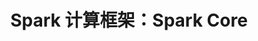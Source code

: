 ---
layout: post
title: Spark 计算框架：Spark Core
categories: 大数据之kafka 大数据之spark
tags: scala java 大数据 kafka spark MacOS 环境搭建 Scala Maven Hadoop 
---